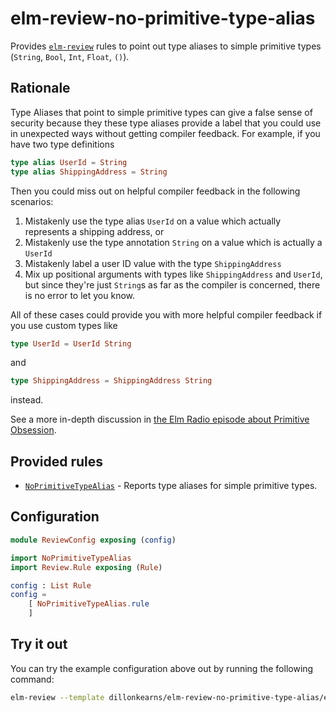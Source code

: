 # elm-review-no-primitive-type-alias

Provides [`elm-review`](https://package.elm-lang.org/packages/jfmengels/elm-review/latest/) rules to point out type aliases to simple primitive types (`String`, `Bool`, `Int`, `Float`, `()`).

## Rationale

Type Aliases that point to simple primitive types can give a false sense of security because they these type aliases
provide a label that you could use in unexpected ways without getting compiler feedback. For example, if you have two type definitions

```elm
type alias UserId = String
type alias ShippingAddress = String
```

Then you could miss out on helpful compiler feedback in the following scenarios:

1. Mistakenly use the type alias `UserId` on a value which actually represents a shipping address, or
2. Mistakenly use the type annotation `String` on a value which is actually a `UserId`
3. Mistakenly label a user ID value with the type `ShippingAddress`
4. Mix up positional arguments with types like `ShippingAddress` and `UserId`, but since they're just `String`s as far as the compiler is concerned, there is no error to let you know.

All of these cases could provide you with more helpful compiler feedback if you use custom types like 

```elm
type UserId = UserId String
```

and

```elm
type ShippingAddress = ShippingAddress String
```

instead.

See a more in-depth discussion in [the Elm Radio episode about Primitive Obsession](https://elm-radio.com/episode/primitive-obsession).



## Provided rules

- [`NoPrimitiveTypeAlias`](https://package.elm-lang.org/packages/dillonkearns/elm-review-no-primitive-type-alias/1.0.0/NoPrimitiveTypeAlias) - Reports type aliases for simple primitive types.


## Configuration

```elm
module ReviewConfig exposing (config)

import NoPrimitiveTypeAlias
import Review.Rule exposing (Rule)

config : List Rule
config =
    [ NoPrimitiveTypeAlias.rule
    ]
```


## Try it out

You can try the example configuration above out by running the following command:

```bash
elm-review --template dillonkearns/elm-review-no-primitive-type-alias/example
```
